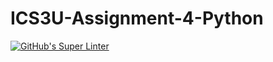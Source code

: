 # ICS3U-Assignment-4-Python

[![GitHub's Super Linter](https://github.com/michael-clermont1/ICS3U-Assignment-4-Python/workflows/GitHub's%20Super%20Linter/badge.svg)](https://github.com/michael-clermont1/ICS3U-Assignment-4-Python/actions)
